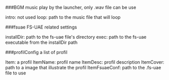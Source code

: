 ###BGM
music play by the launcher, only .wav file can be use

intro: not used
loop: path to the music file that will loop

###fsuae
FS-UAE related settings

installDir: path to the fs-uae file's directory
exec: path to the fs-uae executable from the installDir path


###profilConfig
a list of profil

Item: a profil
ItemName: profil name
ItemDesc: profil description
ItemCover: path to a image that illustrate the profil
ItemFsuaeConf: path to the .fs-uae file to use

